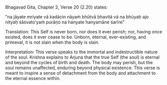 Bhagavad Gita, Chapter 2, Verse 20 (2.20) states:

"na jāyate mriyate vā kadācin
nāyaṁ bhūtvā bhavitā vā na bhūyaḥ
ajo nityaḥ śāśvato’yaṁ purāṇo
na hanyate hanyamāne śarīre"

Translation:
This Self is never born, nor does it ever perish; nor, having once existed, does it ever cease to be. Unborn, eternal, ever-existing, and primeval, it is not slain when the body is slain.

Interpretation:
This verse speaks to the immortal and indestructible nature of the soul. Krishna explains to Arjuna that the true Self (the soul) is eternal and beyond the cycles of birth and death. The body may perish, but the soul remains unaffected, enduring beyond physical existence. This verse is meant to inspire a sense of detachment from the body and attachment to the eternal essence within.
